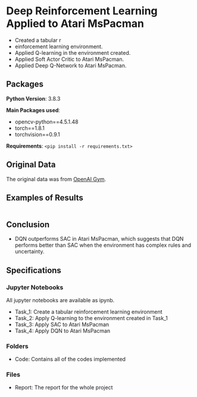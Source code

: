 # Deep Reinforcement Learning Applied to Atari MsPacman

* Created a tabular r
* einforcement learning environment.
* Applied Q-learning in the environment created.
* Applied Soft Actor Critic to Atari MsPacman.
* Applied Deep Q-Network to Atari MsPacman.

## Packages
**Python Version**: 3.8.3

**Main Packages used**:
* opencv-python==4.5.1.48
* torch==1.8.1
* torchvision==0.9.1

**Requirements**: 
`<pip install -r requirements.txt>`

## Original Data
The original data was from [OpenAI Gym](https://gym.openai.com).

## Examples of Results

![]()


## Conclusion 
* DQN outperforms SAC in Atari MsPacman, which suggests that DQN performs better than SAC when the environment has complex rules and uncertainty.

## Specifications

### Jupyter Notebooks

All jupyter notebooks are available as ipynb.

* Task_1: Create a tabular reinforcement learning environment 
* Task_2: Apply Q-learning to the environment created in Task_1
* Task_3: Apply SAC to Atari MsPacman
* Task_4: Apply DQN to Atari MsPacman

### Folders

* Code: Contains all of the codes implemented

### Files

* Report: The report for the whole project
